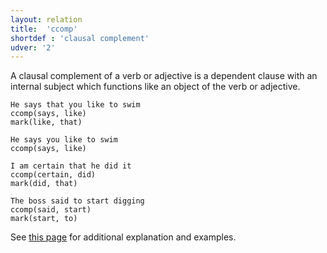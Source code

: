 ```yaml
---
layout: relation
title:  'ccomp'
shortdef : 'clausal complement'
udver: '2'
---
```


A clausal complement of a verb or adjective is a dependent clause with an internal subject which functions like an object of the verb or adjective.

~~~ sdparse
He says that you like to swim
ccomp(says, like)
mark(like, that)
~~~

~~~ sdparse
He says you like to swim
ccomp(says, like)
~~~

~~~ sdparse
I am certain that he did it
ccomp(certain, did)
mark(did, that)
~~~

~~~ sdparse
The boss said to start digging
ccomp(said, start)
mark(start, to)
~~~

See [this page](http://universaldependencies.org/u/dep/ccomp.html) for additional explanation and examples.
<!-- Interlanguage links updated Pá kvě 14 11:08:55 CEST 2021 -->
